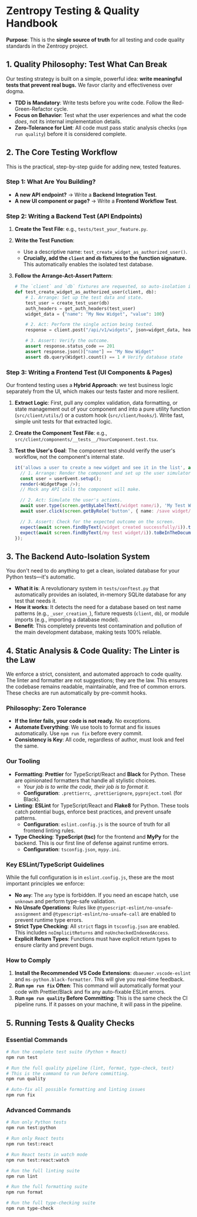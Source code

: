 # Zentropy Testing & Quality Handbook

**Purpose**: This is the **single source of truth** for all testing and code quality standards in the Zentropy project.

## 1. Quality Philosophy: Test What Can Break

Our testing strategy is built on a simple, powerful idea: **write meaningful tests that prevent real bugs.** We favor clarity and effectiveness over dogma.

-   **TDD is Mandatory**: Write tests before you write code. Follow the Red-Green-Refactor cycle.
-   **Focus on Behavior**: Test what the user experiences and what the code *does*, not its internal implementation details.
-   **Zero-Tolerance for Lint**: All code must pass static analysis checks (`npm run quality`) before it is considered complete.

## 2. The Core Testing Workflow

This is the practical, step-by-step guide for adding new, tested features.

### Step 1: What Are You Building?

-   **A new API endpoint?** -> Write a **Backend Integration Test**.
-   **A new UI component or page?** -> Write a **Frontend Workflow Test**.

### Step 2: Writing a Backend Test (API Endpoints)

1.  **Create the Test File**: e.g., `tests/test_your_feature.py`.
2.  **Write the Test Function**:
    -   Use a descriptive name: `test_create_widget_as_authorized_user()`.
    -   **Crucially, add the `client` and `db` fixtures to the function signature.** This automatically enables the isolated test database.
3.  **Follow the Arrange-Act-Assert Pattern**:

    ```python
    # The `client` and `db` fixtures are requested, so auto-isolation is activated.
    def test_create_widget_as_authorized_user(client, db):
        # 1. Arrange: Set up the test data and state.
        test_user = create_test_user(db)
        auth_headers = get_auth_headers(test_user)
        widget_data = {"name": "My New Widget", "value": 100}

        # 2. Act: Perform the single action being tested.
        response = client.post("/api/v1/widgets", json=widget_data, headers=auth_headers)

        # 3. Assert: Verify the outcome.
        assert response.status_code == 201
        assert response.json()["name"] == "My New Widget"
        assert db.query(Widget).count() == 1 # Verify database state
    ```

### Step 3: Writing a Frontend Test (UI Components & Pages)

Our frontend testing uses a **Hybrid Approach**: we test business logic separately from the UI, which makes our tests faster and more resilient.

1.  **Extract Logic**: First, pull any complex validation, data formatting, or state management out of your component and into a pure utility function (`src/client/utils/`) or a custom hook (`src/client/hooks/`). Write fast, simple unit tests for that extracted logic.
2.  **Create the Component Test File**: e.g., `src/client/components/__tests__/YourComponent.test.tsx`.
3.  **Test the User's Goal**: The component test should verify the user's workflow, not the component's internal state.

    ```typescript
    it('allows a user to create a new widget and see it in the list', async () => {
      // 1. Arrange: Render the component and set up the user simulator.
      const user = userEvent.setup();
      render(<WidgetPage />);
      // Mock any API calls the component will make.

      // 2. Act: Simulate the user's actions.
      await user.type(screen.getByLabelText(/widget name/i), 'My Test Widget');
      await user.click(screen.getByRole('button', { name: /save widget/i }));

      // 3. Assert: Check for the expected outcome on the screen.
      expect(await screen.findByText(/widget created successfully/i)).toBeInTheDocument();
      expect(await screen.findByText(/my test widget/i)).toBeInTheDocument();
    });
    ```

## 3. The Backend Auto-Isolation System

You don't need to do anything to get a clean, isolated database for your Python tests—it's automatic.

-   **What it is**: A revolutionary system in `tests/conftest.py` that automatically provides an isolated, in-memory SQLite database for any test that needs it.
-   **How it works**: It detects the need for a database based on test name patterns (e.g., `_user_creation_`), fixture requests (`client`, `db`), or module imports (e.g., importing a database model).
-   **Benefit**: This completely prevents test contamination and pollution of the main development database, making tests 100% reliable.

## 4. Static Analysis & Code Quality: The Linter is the Law

We enforce a strict, consistent, and automated approach to code quality. The linter and formatter are not suggestions; they are the law. This ensures the codebase remains readable, maintainable, and free of common errors. These checks are run automatically by pre-commit hooks.

### Philosophy: Zero Tolerance
-   **If the linter fails, your code is not ready.** No exceptions.
-   **Automate Everything**: We use tools to format and fix issues automatically. Use `npm run fix` before every commit.
-   **Consistency is Key**: All code, regardless of author, must look and feel the same.

### Our Tooling
-   **Formatting**: **Prettier** for TypeScript/React and **Black** for Python. These are opinionated formatters that handle all stylistic choices.
    -   *Your job is to write the code, their job is to format it.*
    -   **Configuration**: `.prettierrc`, `.prettierignore`, `pyproject.toml` (for Black).
-   **Linting**: **ESLint** for TypeScript/React and **Flake8** for Python. These tools catch potential bugs, enforce best practices, and prevent unsafe patterns.
    -   **Configuration**: `eslint.config.js` is the source of truth for all frontend linting rules.
-   **Type Checking**: **TypeScript (tsc)** for the frontend and **MyPy** for the backend. This is our first line of defense against runtime errors.
    -   **Configuration**: `tsconfig.json`, `mypy.ini`.

### Key ESLint/TypeScript Guidelines
While the full configuration is in `eslint.config.js`, these are the most important principles we enforce:

-   **No `any`**: The `any` type is forbidden. If you need an escape hatch, use `unknown` and perform type-safe validation.
-   **No Unsafe Operations**: Rules like `@typescript-eslint/no-unsafe-assignment` and `@typescript-eslint/no-unsafe-call` are enabled to prevent runtime type errors.
-   **Strict Type Checking**: All `strict` flags in `tsconfig.json` are enabled. This includes `noImplicitReturns` and `noUncheckedIndexedAccess`.
-   **Explicit Return Types**: Functions must have explicit return types to ensure clarity and prevent bugs.

### How to Comply
1.  **Install the Recommended VS Code Extensions**: `dbaeumer.vscode-eslint` and `ms-python.black-formatter`. This will give you real-time feedback.
2.  **Run `npm run fix` Often**: This command will automatically format your code with Prettier/Black and fix any auto-fixable ESLint errors.
3.  **Run `npm run quality` Before Committing**: This is the same check the CI pipeline runs. If it passes on your machine, it will pass in the pipeline.

## 5. Running Tests & Quality Checks

### Essential Commands

```bash
# Run the complete test suite (Python + React)
npm run test

# Run the full quality pipeline (lint, format, type-check, test)
# This is the command to run before committing.
npm run quality

# Auto-fix all possible formatting and linting issues
npm run fix
```

### Advanced Commands

```bash
# Run only Python tests
npm run test:python

# Run only React tests
npm run test:react

# Run React tests in watch mode
npm run test:react:watch

# Run the full linting suite
npm run lint

# Run the full formatting suite
npm run format

# Run the full type-checking suite
npm run type-check
```
